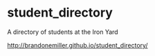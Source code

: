 student_directory
=================

A directory of students at the Iron Yard

http://brandonemiller.github.io/student_directory/
